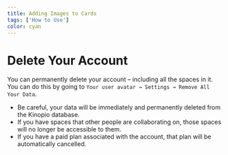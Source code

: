 ```yaml
---
title: Adding Images to Cards
tags: ['How to Use']
color: cyan
---
```

# Delete Your Account

You can permanently delete your account – including all the spaces in it. You can do this by going to `Your user avatar → Settings → Remove All Your Data`.

- Be careful, your data will be immediately and permanently deleted from the Kinopio database.
- If you have spaces that other people are collaborating on, those spaces will no longer be accessible to them.
- If you have a paid plan associated with the account, that plan will be automatically cancelled.